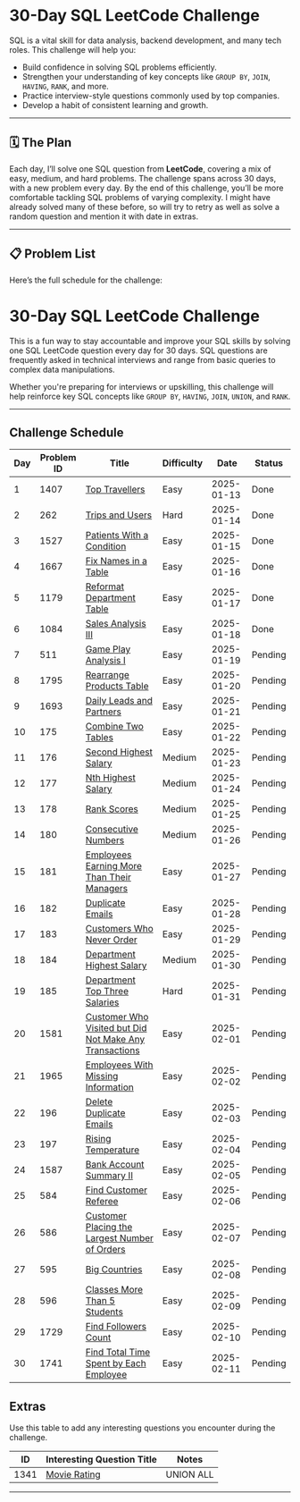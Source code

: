 # 30-Day SQL LeetCode Challenge 

SQL is a vital skill for data analysis, backend development, and many tech roles. This challenge will help you:
- Build confidence in solving SQL problems efficiently.
- Strengthen your understanding of key concepts like `GROUP BY`, `JOIN`, `HAVING`, `RANK`, and more.
- Practice interview-style questions commonly used by top companies.
- Develop a habit of consistent learning and growth.

---

## 🗓️ The Plan

Each day, I’ll solve one SQL question from **LeetCode**, covering a mix of easy, medium, and hard problems. The challenge spans across 30 days, with a new problem every day. By the end of this challenge, you’ll be more comfortable tackling SQL problems of varying complexity. I might have already solved many of these before, so will try to retry as well as solve a random question and mention it with date in extras.

---

## 📋 Problem List

Here’s the full schedule for the challenge:

# 30-Day SQL LeetCode Challenge

This is a fun way to stay accountable and improve your SQL skills by solving one SQL LeetCode question every day for 30 days. SQL questions are frequently asked in technical interviews and range from basic queries to complex data manipulations.  

Whether you're preparing for interviews or upskilling, this challenge will help reinforce key SQL concepts like `GROUP BY`, `HAVING`, `JOIN`, `UNION`, and `RANK`.

---

## Challenge Schedule

| Day | Problem ID | Title                                                                                                                                          | Difficulty | Date       | Status   |
|-----|------------|------------------------------------------------------------------------------------------------------------------------------------------------|------------|------------|----------|
| 1   | 1407       | [Top Travellers](https://leetcode.com/problems/top-travellers)                                                                                 | Easy       | 2025-01-13 | Done     |
| 2   | 262        | [Trips and Users](https://leetcode.com/problems/trips-and-users)                                                                               | Hard       | 2025-01-14 | Done  |
| 3   | 1527       | [Patients With a Condition](https://leetcode.com/problems/patients-with-a-condition)                                                           | Easy       | 2025-01-15 | Done  |
| 4   | 1667       | [Fix Names in a Table](https://leetcode.com/problems/fix-names-in-a-table)                                                                     | Easy       | 2025-01-16 | Done  |
| 5   | 1179       | [Reformat Department Table](https://leetcode.com/problems/reformat-department-table)                                                           | Easy       | 2025-01-17 | Done  |
| 6   | 1084       | [Sales Analysis III](https://leetcode.com/problems/sales-analysis-iii)                                                                         | Easy       | 2025-01-18 | Done  |
| 7   | 511        | [Game Play Analysis I](https://leetcode.com/problems/game-play-analysis-i)                                                                     | Easy       | 2025-01-19 | Pending  |
| 8   | 1795       | [Rearrange Products Table](https://leetcode.com/problems/rearrange-products-table)                                                             | Easy       | 2025-01-20 | Pending  |
| 9   | 1693       | [Daily Leads and Partners](https://leetcode.com/problems/daily-leads-and-partners)                                                             | Easy       | 2025-01-21 | Pending  |
| 10  | 175        | [Combine Two Tables](https://leetcode.com/problems/combine-two-tables)                                                                         | Easy       | 2025-01-22 | Pending  |
| 11  | 176        | [Second Highest Salary](https://leetcode.com/problems/second-highest-salary)                                                                   | Medium     | 2025-01-23 | Pending  |
| 12  | 177        | [Nth Highest Salary](https://leetcode.com/problems/nth-highest-salary)                                                                         | Medium     | 2025-01-24 | Pending  |
| 13  | 178        | [Rank Scores](https://leetcode.com/problems/rank-scores)                                                                                       | Medium     | 2025-01-25 | Pending  |
| 14  | 180        | [Consecutive Numbers](https://leetcode.com/problems/consecutive-numbers)                                                                       | Medium     | 2025-01-26 | Pending  |
| 15  | 181        | [Employees Earning More Than Their Managers](https://leetcode.com/problems/employees-earning-more-than-their-managers)                         | Easy       | 2025-01-27 | Pending  |
| 16  | 182        | [Duplicate Emails](https://leetcode.com/problems/duplicate-emails)                                                                             | Easy       | 2025-01-28 | Pending  |
| 17  | 183        | [Customers Who Never Order](https://leetcode.com/problems/customers-who-never-order)                                                           | Easy       | 2025-01-29 | Pending  |
| 18  | 184        | [Department Highest Salary](https://leetcode.com/problems/department-highest-salary)                                                           | Medium     | 2025-01-30 | Pending  |
| 19  | 185        | [Department Top Three Salaries](https://leetcode.com/problems/department-top-three-salaries)                                                   | Hard       | 2025-01-31 | Pending  |
| 20  | 1581       | [Customer Who Visited but Did Not Make Any Transactions](https://leetcode.com/problems/customer-who-visited-but-did-not-make-any-transactions) | Easy       | 2025-02-01 | Pending  |
| 21  | 1965       | [Employees With Missing Information](https://leetcode.com/problems/employees-with-missing-information)                                         | Easy       | 2025-02-02 | Pending  |
| 22  | 196        | [Delete Duplicate Emails](https://leetcode.com/problems/delete-duplicate-emails)                                                               | Easy       | 2025-02-03 | Pending  |
| 23  | 197        | [Rising Temperature](https://leetcode.com/problems/rising-temperature)                                                                         | Easy       | 2025-02-04 | Pending  |
| 24  | 1587       | [Bank Account Summary II](https://leetcode.com/problems/bank-account-summary-ii)                                                               | Easy       | 2025-02-05 | Pending  |
| 25  | 584        | [Find Customer Referee](https://leetcode.com/problems/find-customer-referee)                                                                   | Easy       | 2025-02-06 | Pending  |
| 26  | 586        | [Customer Placing the Largest Number of Orders](https://leetcode.com/problems/customer-placing-the-largest-number-of-orders)                   | Easy       | 2025-02-07 | Pending  |
| 27  | 595        | [Big Countries](https://leetcode.com/problems/big-countries)                                                                                   | Easy       | 2025-02-08 | Pending  |
| 28  | 596        | [Classes More Than 5 Students](https://leetcode.com/problems/classes-more-than-5-students)                                                     | Easy       | 2025-02-09 | Pending  |
| 29  | 1729       | [Find Followers Count](https://leetcode.com/problems/find-followers-count)                                                                     | Easy       | 2025-02-10 | Pending  |
| 30  | 1741       | [Find Total Time Spent by Each Employee](https://leetcode.com/problems/find-total-time-spent-by-each-employee)                                 | Easy       | 2025-02-11 | Pending  |


## Extras

Use this table to add any interesting questions you encounter during the challenge.

| ID     | Interesting Question Title                 | Notes                 |
|--------|--------------------------------------------|-----------------------|
| 1341   | [Movie Rating](https://leetcode.com/problems/movie-rating)| UNION ALL                  |


---